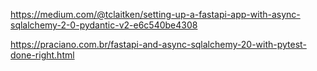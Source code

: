 https://medium.com/@tclaitken/setting-up-a-fastapi-app-with-async-sqlalchemy-2-0-pydantic-v2-e6c540be4308

https://praciano.com.br/fastapi-and-async-sqlalchemy-20-with-pytest-done-right.html